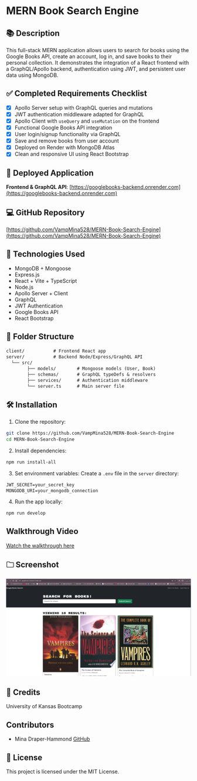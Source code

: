 # MERN Book Search Engine

## 📚 Description

This full-stack MERN application allows users to search for books using the Google Books API, create an account, log in, and save books to their personal collection. It demonstrates the integration of a React frontend with a GraphQL/Apollo backend, authentication using JWT, and persistent user data using MongoDB.

## ✅ Completed Requirements Checklist

* [x] Apollo Server setup with GraphQL queries and mutations
* [x] JWT authentication middleware adapted for GraphQL
* [x] Apollo Client with `useQuery` and `useMutation` on the frontend
* [x] Functional Google Books API integration
* [x] User login/signup functionality via GraphQL
* [x] Save and remove books from user account
* [x] Deployed on Render with MongoDB Atlas
* [x] Clean and responsive UI using React Bootstrap

## 🚀 Deployed Application

**Frontend & GraphQL API**:
[https://googlebooks-backend.onrender.com](https://googlebooks-backend.onrender.com)

## 💻 GitHub Repository

[https://github.com/VampMina528/MERN-Book-Search-Engine](https://github.com/VampMina528/MERN-Book-Search-Engine)

## 🔧 Technologies Used

* MongoDB + Mongoose
* Express.js
* React + Vite + TypeScript
* Node.js
* Apollo Server + Client
* GraphQL
* JWT Authentication
* Google Books API
* React Bootstrap

## 📂 Folder Structure

```
client/           # Frontend React app
server/           # Backend Node/Express/GraphQL API
  └── src/
        ├── models/        # Mongoose models (User, Book)
        ├── schemas/       # GraphQL typeDefs & resolvers
        ├── services/      # Authentication middleware
        └── server.ts      # Main server file
```

## 🛠️ Installation

1. Clone the repository:

```bash
git clone https://github.com/VampMina528/MERN-Book-Search-Engine
cd MERN-Book-Search-Engine
```

2. Install dependencies:

```bash
npm run install-all
```

3. Set environment variables: Create a `.env` file in the `server` directory:

```env
JWT_SECRET=your_secret_key
MONGODB_URI=your_mongodb_connection
```

4. Run the app locally:

```bash
npm run develop
```
## Walkthrough Video
[Watch the walkthrough here](#) <!-- placeholder to be replaced after recording -->

## 🗀️ Screenshot

![Screenshot](./assets/Screenshot%20search%20for%20books.jpg)

## 🤝 Credits

University of Kansas Bootcamp

## Contributors
- Mina Draper-Hammond [GitHub](https://github.com/VampMina528)

## 📄 License

This project is licensed under the MIT License.
